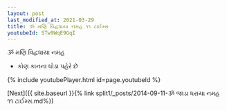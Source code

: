 ```yaml
---
layout: post
last_modified_at: 2021-03-29
title: ૐ મણિ વિદ્વધાયા નમહ ૧૧ ટાઈમ્સ
youtubeId: STw9WqE9GqI
---
```

 
 
 ૐ મણિ વિદ્વધાયા નમહ  
 
 -  કોણ કાનના ઘોડા પહેરે છે 
 
  
 
  
 
 
 
 
 
 


{% include youtubePlayer.html id=page.youtubeId %}
 
[Next]({{ site.baseurl }}{% link  split1/_posts/2014-09-11-ૐ જાડા ધરાયા નમહ ૧૧ ટાઈમ્સ.md%})
 
